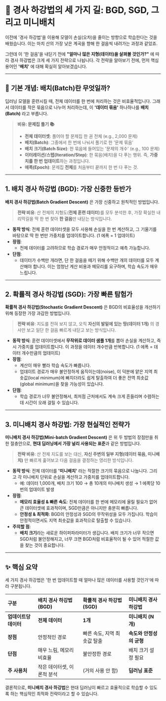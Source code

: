 # 🧭 경사 하강법의 세 가지 길: BGD, SGD, 그리고 미니배치

이전에 '경사 하강법'을 이용해 모델이 손실(오차)을 줄이는 방향으로 학습한다는 것을 배웠습니다. 이는 마치 산의 가장 낮은 계곡을 향해 한 걸음씩 내려가는 과정과 같았죠.

그런데 이 '한 걸음'을 내딛기 전에 **"얼마나 많은 지형(데이터)을 살펴볼 것인가?"** 에 따라 경사 하강법은 크게 세 가지 전략으로 나뉩니다. 각 전략을 알아보기 전에, 먼저 핵심 용어인 **'배치'** 에 대해 확실히 알아보겠습니다.

---

## 🎯 기본 개념: 배치(Batch)란 무엇일까?

딥러닝 모델을 훈련시킬 때, 전체 데이터를 한 번에 처리하는 것은 비효율적입니다. 그래서 데이터를 작은 묶음으로 나누어 처리하는데, 이 **'데이터 묶음'** 하나하나를 **배치(Batch)** 라고 부릅니다.

> **비유: 문제집 풀기 📚**
>
> - **전체 데이터셋**: 풀어야 할 문제집 한 권 전체 (e.g., 2,000 문제)
> - **배치(Batch)**: 그중에서 한 번에 나눠서 풀기로 한 '문제 묶음'
> - **배치 크기(Batch Size)**: 한 묶음에 들어있는 '문제의 개수' (e.g., 100 문제)
> - **이터레이션/스텝(Iteration/Step)**: 한 묶음(배치)을 다 푸는 행위. 즉, **가중치를 한 번 업데이트**하는 과정입니다.
> - **에폭(Epoch)**: 문제집 **전체**를 처음부터 끝까지 한 번 다 푸는 것.

---

## 1. 배치 경사 하강법 (BGD): 가장 신중한 등반가

**배치 경사 하강법(Batch Gradient Descent)** 은 가장 신중하고 원칙적인 방법입니다.

> **전략 비유**: 산 전체의 지형도(**전체 훈련 데이터**)를 모두 분석한 후, 가장 확실한 내리막길을 딱 한 번 찾아 **한 걸음**만 내딛는 방식입니다.

- **동작 방식**: 전체 훈련 데이터셋을 모두 사용해 손실을 한 번 계산하고, 그 기울기를 바탕으로 딱 한 번만 가중치를 업데이트합니다. (1 에폭 = 1 업데이트)
- **장점**:
  - 전체 데이터를 고려하므로 학습 경로가 매우 안정적이고 예측 가능합니다.
- **단점**:
  - 데이터가 수백만 개라면, 단 한 걸음을 떼기 위해 수백만 개의 데이터를 모두 계산해야 합니다. 이는 엄청난 계산 비용과 메모리를 요구하며, 학습 속도가 매우 느립니다.

---

## 2. 확률적 경사 하강법 (SGD): 가장 빠른 탐험가

**확률적 경사 하강법(Stochastic Gradient Descent)** 은 BGD의 비효율성을 개선하기 위해 등장한 가장 과감한 방법입니다.

> **전략 비유**: 지도를 전혀 보지 않고, 오직 **자신의 발밑에 있는 땅(데이터 1개)** 의 경사만 보고 일단 한 걸음 빠르게 내딛고 보는 방식입니다.

- **동작 방식**: 훈련 데이터셋에서 **무작위로 데이터 샘플 1개**를 뽑아 손실을 계산하고, 즉시 가중치를 업데이트합니다. 이 과정을 데이터 개수만큼 반복합니다. (1 에폭 = 데이터 개수만큼의 업데이트)
- **장점**:
  - 계산이 매우 빨라 학습 속도가 빠릅니다.
  - 업데이트 경로가 매우 불안정하게 움직이는데(noise), 이 덕분에 얕은 지역 최솟값(local minimum)에 빠지더라도 쉽게 탈출하여 더 좋은 전역 최솟값(global minimum)을 찾을 가능성이 있습니다.
- **단점**:
  - 학습 경로가 너무 불안정해서, 최저점 근처에서도 계속 크게 흔들리며 수렴하는 데 시간이 오래 걸릴 수 있습니다.

---

## 3. 미니배치 경사 하강법: 가장 현실적인 전략가

**미니배치 경사 하강법(Mini-batch Gradient Descent)** 은 위 두 방법의 장점만을 취한 절충안으로, **현대 딥러닝에서 가장 널리 사용되는 표준**과 같은 방법입니다.

> **전략 비유**: 산 전체 지도를 보는 대신, **자신 주변의 일부 지형(데이터 묶음, 미니배치)** 만 빠르게 훑어보고 다음 걸음을 결정하는 영리한 방식입니다.

- **동작 방식**: 전체 데이터를 **'미니배치'** 라는 적절한 크기의 묶음으로 나눕니다. 그리고 각 미니배치 단위로 손실을 계산하고 가중치를 업데이트합니다.
  - 예: 데이터 1,000개, 배치 크기 100 → 총 10개의 미니배치 생성 → 1 에폭당 10번의 업데이트 발생
- **장점**:
  - **메모리 효율성 & 빠른 속도**: 전체 데이터를 한 번에 메모리에 올릴 필요가 없어 큰 데이터셋에 효과적이며, SGD만큼은 아니지만 충분히 빠릅니다.
  - **안정성 & 최적화**: BGD의 안정성과 SGD의 무작위성을 모두 가집니다. 학습이 안정적이면서도 지역 최솟값을 효과적으로 탈출할 수 있습니다.
- **주의할 점**:
  - **배치 크기**라는 새로운 하이퍼파라미터가 생깁니다. 배치 크기가 너무 작으면 SGD처럼 불안정해지고, 너무 크면 BGD처럼 비효율적이 될 수 있어 적절한 값을 찾는 것이 중요합니다.

---

## ✨ 핵심 요약

세 가지 경사 하강법은 '한 번 업데이트할 때 얼마나 많은 데이터를 사용할 것인가'에 따라 구분됩니다.

| 구분                  | **배치 경사 하강법 (BGD)** | **확률적 경사 하강법 (SGD)** | **미니배치 경사 하강법** |
| :-------------------- | :------------------------- | :--------------------------- | :----------------------- |
| **업데이트당 데이터** | **전체 데이터**            | **1개**                      | **미니배치 (N개)**       |
| **장점**              | 안정적인 경로              | 빠른 속도, 지역 최솟값 탈출  | **속도와 안정성의 균형** |
| **단점**              | 매우 느림, 메모리 비효율   | 불안정한 경로                | 배치 크기 설정 필요      |
| **주 사용처**         | 작은 데이터셋, 이론적 분석 | (거의 사용 안 함)            | **딥러닝 표준**          |

결론적으로, **미니배치 경사 하강법**은 현대 딥러닝이 빠르고 효율적으로 학습할 수 있도록 하는 핵심적인 최적화 전략이라고 할 수 있습니다.
